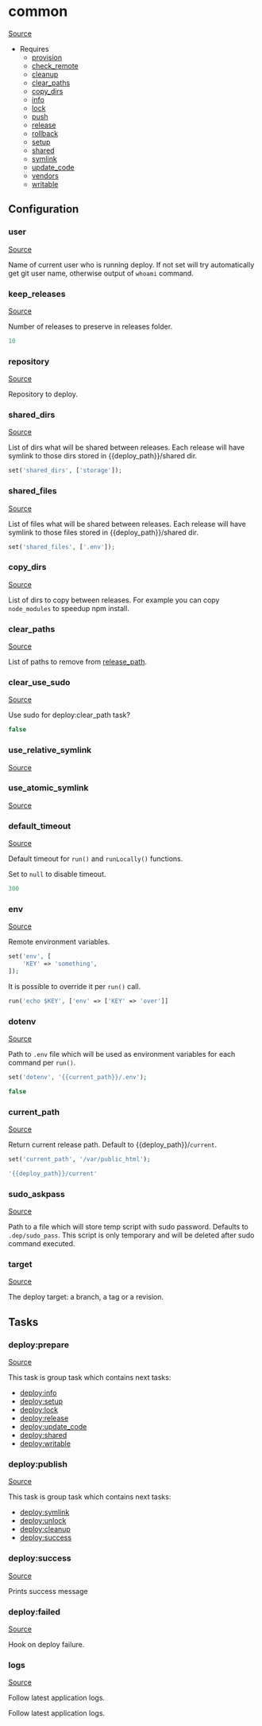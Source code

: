 <!-- DO NOT EDIT THIS FILE! -->
<!-- Instead edit recipe/common.php -->
<!-- Then run bin/docgen -->

# common

[Source](/recipe/common.php)



* Requires
  * [provision](/docs/recipe/provision/provision.md)
  * [check_remote](/docs/recipe/deploy/check_remote.md)
  * [cleanup](/docs/recipe/deploy/cleanup.md)
  * [clear_paths](/docs/recipe/deploy/clear_paths.md)
  * [copy_dirs](/docs/recipe/deploy/copy_dirs.md)
  * [info](/docs/recipe/deploy/info.md)
  * [lock](/docs/recipe/deploy/lock.md)
  * [push](/docs/recipe/deploy/push.md)
  * [release](/docs/recipe/deploy/release.md)
  * [rollback](/docs/recipe/deploy/rollback.md)
  * [setup](/docs/recipe/deploy/setup.md)
  * [shared](/docs/recipe/deploy/shared.md)
  * [symlink](/docs/recipe/deploy/symlink.md)
  * [update_code](/docs/recipe/deploy/update_code.md)
  * [vendors](/docs/recipe/deploy/vendors.md)
  * [writable](/docs/recipe/deploy/writable.md)

## Configuration
### user
[Source](https://github.com/deployphp/deployer/blob/master/recipe/common.php#L30)

Name of current user who is running deploy.
If not set will try automatically get git user name,
otherwise output of `whoami` command.



### keep_releases
[Source](https://github.com/deployphp/deployer/blob/master/recipe/common.php#L47)

Number of releases to preserve in releases folder.

```php title="Default value"
10
```


### repository
[Source](https://github.com/deployphp/deployer/blob/master/recipe/common.php#L50)

Repository to deploy.



### shared_dirs
[Source](https://github.com/deployphp/deployer/blob/master/recipe/common.php#L57)

List of dirs what will be shared between releases.
Each release will have symlink to those dirs stored in {{deploy_path}}/shared dir.
```php
set('shared_dirs', ['storage']);
```



### shared_files
[Source](https://github.com/deployphp/deployer/blob/master/recipe/common.php#L64)

List of files what will be shared between releases.
Each release will have symlink to those files stored in {{deploy_path}}/shared dir.
```php
set('shared_files', ['.env']);
```



### copy_dirs
[Source](https://github.com/deployphp/deployer/blob/master/recipe/common.php#L68)

List of dirs to copy between releases.
For example you can copy `node_modules` to speedup npm install.



### clear_paths
[Source](https://github.com/deployphp/deployer/blob/master/recipe/common.php#L71)

List of paths to remove from [release_path](/docs/recipe/deploy/release.md#release_path).



### clear_use_sudo
[Source](https://github.com/deployphp/deployer/blob/master/recipe/common.php#L74)

Use sudo for deploy:clear_path task?

```php title="Default value"
false
```


### use_relative_symlink
[Source](https://github.com/deployphp/deployer/blob/master/recipe/common.php#L76)





### use_atomic_symlink
[Source](https://github.com/deployphp/deployer/blob/master/recipe/common.php#L79)





### default_timeout
[Source](https://github.com/deployphp/deployer/blob/master/recipe/common.php#L86)

Default timeout for `run()` and `runLocally()` functions.

Set to `null` to disable timeout.

```php title="Default value"
300
```


### env
[Source](https://github.com/deployphp/deployer/blob/master/recipe/common.php#L102)

Remote environment variables.
```php
set('env', [
    'KEY' => 'something',
]);
```

It is possible to override it per `run()` call.

```php
run('echo $KEY', ['env' => ['KEY' => 'over']]
```



### dotenv
[Source](https://github.com/deployphp/deployer/blob/master/recipe/common.php#L111)

Path to `.env` file which will be used as environment variables for each command per `run()`.

```php
set('dotenv', '{{current_path}}/.env');
```

```php title="Default value"
false
```


### current_path
[Source](https://github.com/deployphp/deployer/blob/master/recipe/common.php#L119)

Return current release path. Default to {{deploy_path}}/`current`.
```php
set('current_path', '/var/public_html');
```

```php title="Default value"
'{{deploy_path}}/current'
```


### sudo_askpass
[Source](https://github.com/deployphp/deployer/blob/master/recipe/common.php#L139)

Path to a file which will store temp script with sudo password.
Defaults to `.dep/sudo_pass`. This script is only temporary and will be deleted after
sudo command executed.



### target
[Source](https://github.com/deployphp/deployer/blob/master/recipe/common.php#L152)

The deploy target: a branch, a tag or a revision.




## Tasks

### deploy:prepare
[Source](https://github.com/deployphp/deployer/blob/master/recipe/common.php#L170)






This task is group task which contains next tasks:
* [deploy:info](/docs/recipe/deploy/info.md#deployinfo)
* [deploy:setup](/docs/recipe/deploy/setup.md#deploysetup)
* [deploy:lock](/docs/recipe/deploy/lock.md#deploylock)
* [deploy:release](/docs/recipe/deploy/release.md#deployrelease)
* [deploy:update_code](/docs/recipe/deploy/update_code.md#deployupdate_code)
* [deploy:shared](/docs/recipe/deploy/shared.md#deployshared)
* [deploy:writable](/docs/recipe/deploy/writable.md#deploywritable)


### deploy:publish
[Source](https://github.com/deployphp/deployer/blob/master/recipe/common.php#L180)






This task is group task which contains next tasks:
* [deploy:symlink](/docs/recipe/deploy/symlink.md#deploysymlink)
* [deploy:unlock](/docs/recipe/deploy/lock.md#deployunlock)
* [deploy:cleanup](/docs/recipe/deploy/cleanup.md#deploycleanup)
* [deploy:success](/docs/recipe/common.md#deploysuccess)


### deploy:success
[Source](https://github.com/deployphp/deployer/blob/master/recipe/common.php#L190)



Prints success message


### deploy:failed
[Source](https://github.com/deployphp/deployer/blob/master/recipe/common.php#L200)



Hook on deploy failure.


### logs
[Source](https://github.com/deployphp/deployer/blob/master/recipe/common.php#L209)

Follow latest application logs.

Follow latest application logs.


